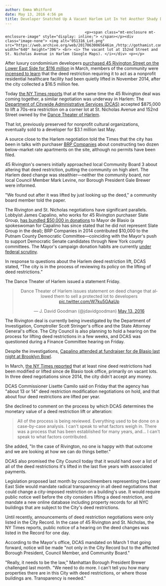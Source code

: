 ```yaml
---
author: Emma Whitford
date: May 13, 2016 4:56 pm
title: Developer Snatched Up A Vacant Harlem Lot In Yet Another Shady Deed Switcheroo
---
```


	
										<p><span class="mt-enclosure mt-enclosure-image" style="display: inline;"> </span></p><div class="image-none"> <img alt="051316_Lot.png" src="https://web.archive.org/web/20170630065646im_/http://gothamist.com/attachments/nyc_ewhitford/051316_Lot.png" width="640" height="396"> <br> <i> The vacant lot at 152nd Street and St. Nicholas Avenue in Harlem (Google Maps). </i></div> <p></p>

<p>After luxury condominium developers <a href="https://web.archive.org/web/20170630065646/http://gothamist.com/2016/02/29/les_luxury_condos_everywhere.php">purchased 45 Rivington Street on the Lower East Side for $116 million</a> in March, members of the community were <a href="https://web.archive.org/web/20170630065646/http://gothamist.com/2016/04/06/45_rivington_press_conference.php">incensed to learn</a> that the deed restriction requiring it to act as a nonprofit residential healthcare facility had been quietly lifted in November 2014, after the city collected a $16.5 million fee. </p>

<p>Today <a href="https://web.archive.org/web/20170630065646/http://www.nytimes.com/2016/05/14/nyregion/builder-acquires-valuable-harlem-plot-after-deed-change.html?smid=tw-nytmetro&amp;smtyp=cur">the NY Times reports</a> that at the same time the 45 Rivington deal was coming together, a similar negotiation was underway in Harlem: The <a href="https://web.archive.org/web/20170630065646/http://www.nyc.gov/html/dcas/html/home/home.shtml">Department of Citywide Administrative Services (DCAS)</a> accepted $875,000 to lift a 70s-era restriction on a corner lot at St. Nicholas Avenue and 152nd Street owned by the <a href="https://web.archive.org/web/20170630065646/http://www.dancetheatreofharlem.org/">Dance Theater of Harlem</a>. </p>

<p>That lot, previously preserved for nonprofit cultural organizations, eventually sold to a developer for $3.1 million last May.</p>

<p>A source close to the Harlem negotiation told the Times that the city has been in talks with purchaser <a href="https://web.archive.org/web/20170630065646/http://www.brpcompanies.com/">BRP Companies</a> about constructing two dozen below-market rate apartments on the site, although no permits have been filed. </p>

<p>45 Rivington&apos;s owners initially approached local Community Board 3 about altering that deed restriction, putting the community on high alert. The Harlem deed change was stealthier&#x2014;neither the community board, nor local Council Member Mark Levine, nor Borough President Gale Brewer were informed. </p>

<p>&quot;We found out after it was lifted by just looking up the deed,&quot; a community board member told the paper. </p>

<p>The Rivington and St. Nicholas negotiations have significant parallels. Lobbyist James Capalino, who works for 45 Rivington purchaser Slate Group, <a href="https://web.archive.org/web/20170630065646/http://www.nydailynews.com/news/politics/de-blasio-lobbyist-helped-turn-nursing-home-condos-article-1.2578230?cid=bitly">has bundled $50,000 in donations</a> to Mayor de Blasio (a spokeswoman for Capalino has since stated that he did not represent Slate Group in the deal); BRP Companies in 2014 contributed $10,000 to the Putnam County Democratic Committee&#x2014;coinciding with the Mayor&apos;s push to support Democratic Senate candidates through New York county committees. The Mayor&apos;s campaign donation habits are currently <a href="https://web.archive.org/web/20170630065646/http://gothamist.com/2016/04/09/de_blasio_fund-raising_corruption.php">under federal scrutiny</a>. </p>

<p>In response to questions about the Harlem deed restriction lift, DCAS stated, &#x201C;The city is in the process of reviewing its policy on the lifting of deed restrictions.&#x201D;</p>

<p>The Dance Theater of Harlem issued a statement Friday. </p>

<center><blockquote class="twitter-tweet" data-lang="en"><p lang="en" dir="ltr">Dance Theater of Harlem issues statement on deed change that allowed them to sell a protected lot to developers <a href="https://web.archive.org/web/20170630065646/https://t.co/W7ku5GAaUp">pic.twitter.com/W7ku5GAaUp</a></p>&#x2014; J. David Goodman (@jdavidgoodman) <a href="https://web.archive.org/web/20170630065646/https://twitter.com/jdavidgoodman/status/731189288168226816">May 13, 2016</a></blockquote>
<script async src="//web.archive.org/web/20170630065646js_/http://platform.twitter.com/widgets.js" charset="utf-8"></script></center>

<p>The Rivington deal is currently being investigated by the Department of Investigation, Comptroller Scott Stringer&apos;s office and the State Attorney General&apos;s office. The City Council is also planning to hold a hearing on the process for lifting deed restrictions in a few weeks, and DCAS was questioned during a Finance Committee hearing on Friday. </p>

<p>Despite the investigations, <a href="https://web.archive.org/web/20170630065646/http://www.capitalnewyork.com/article/city-hall/2016/05/8599098/louis-ck-defends-goofball-mayor?top-featured-2">Capalino attended at fundraiser for de Blasio last night at Brooklyn Bowl</a>.</p>

<p>In March, <a href="https://web.archive.org/web/20170630065646/http://www.nytimes.com/2016/03/31/nyregion/nursing-homes-sale-to-condo-developer-raises-questions-for-city.html?_r=1">the NY Times reported</a> that at least nine deed restrictions had been modified or lifted since de Blasio took office, primarily on vacant lots. In three deed negotiations since 2014, the city didn&apos;t accept any money. </p>

<p>DCAS Commissioner Lisette Camilo said on Friday that the agency has &quot;about 13 or 14&quot; deed restriction modification negotiations on hold, and that about four deed restrictions are lifted per year.</p>

<p>She declined to comment on the process by which DCAS determines the monetary value of a deed restriction lift or alteration: </p>

<blockquote>All of the process is being reviewed. Everything used to be done on a case-by-case analysis. I can&apos;t speak to what factors weigh in. There was a process that has been established for many years, and&#x2026; I can&apos;t speak to what factors contributed.</blockquote> 

<p>She added, &quot;In the case of Rivington, no one is happy with that outcome and we are looking at how we can do things better.&quot;</p>

<p>DCAS also promised the City Council today that it would hand over a list of all of the deed restrictions it&apos;s lifted in the last five years with associated payments.</p>

<p>Legislation proposed last month by councilmembers representing the Lower East Side would mandate radical transparency in all deed negotiations that could change a city-imposed restriction on a building&apos;s use. It would require public notice well before the city considers lifting a deed restriction, and mandate a new online database including property records for all NYC buildings that are subject to the City&apos;s deed restrictions.</p>

<p>Until recently, announcements of deed restriction negotiations were only listed in the City Record. In the case of 45 Rivington and St. Nicholas, the NY Times reports, public notice of a hearing on the deed changes was listed in the Record for one day. </p>

<p>According to the Mayor&apos;s office, DCAS mandated on March 1 that going forward, notice will be made &quot;not only in the City Record but to the affected Borough President, Council Member, and Community Board.&quot;</p>

<p>&quot;Really, it needs to be the law,&quot; Manhattan Borough President Brewer challenged last month. &quot;We need to do more. I can&apos;t tell you how many properties there are in this City with deed restrictions, or where those buildings are. Transparency is needed.&quot;</p>					
										
									
				